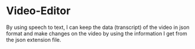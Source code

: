 # Video-Editor
By using speech to text, I can keep the data (transcript) of the video in json format and make changes on the video by using the information I get from the json extension file.
